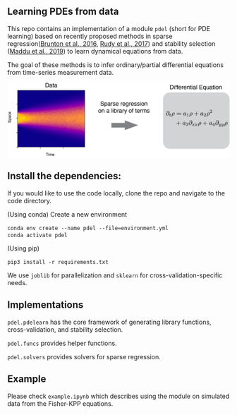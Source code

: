 ## Learning PDEs from data 

This repo contains an implementation of a module `pdel` (short for PDE learning) based on recently proposed methods in sparse regression([Brunton et al., 2016](https://www.pnas.org/content/113/15/3932), [Rudy et al., 2017](https://advances.sciencemag.org/content/3/4/e1602614)) and stability selection ([Maddu et al., 2019](https://arxiv.org/abs/1907.07810)) to learn dynamical equations from data.

The goal of these methods is to infer ordinary/partial differential equations from time-series measurement data. 


<img src="schematic.png" align="center" width="650">

## Install the dependencies:
If you would like to use the code locally, clone the repo and navigate to the code directory. 

(Using conda) Create a new environment
```
conda env create --name pdel --file=environment.yml
conda activate pdel
```
(Using pip) 
```
pip3 install -r requirements.txt
```

We use `joblib` for parallelization and `sklearn` for cross-validation-specific needs. 

## Implementations 

`pdel.pdelearn` has the core framework of generating library functions, cross-validation, and stability selection. 

`pdel.funcs` provides helper functions. 

`pdel.solvers` provides solvers for sparse regression. 

## Example

Please check `example.ipynb` which describes using the module on simulated data from the Fisher-KPP equations. 
